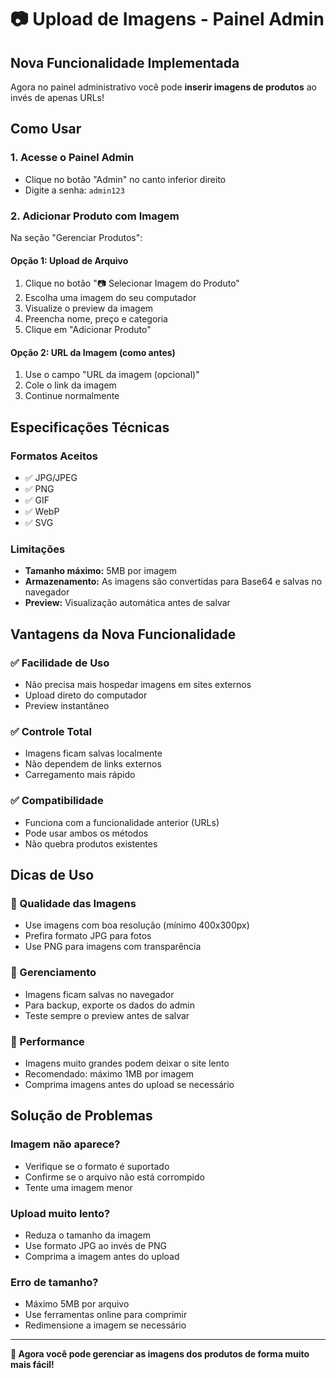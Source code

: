 # 📷 Upload de Imagens - Painel Admin

## Nova Funcionalidade Implementada

Agora no painel administrativo você pode **inserir imagens de produtos** ao invés de apenas URLs!

## Como Usar

### 1. Acesse o Painel Admin
- Clique no botão "Admin" no canto inferior direito
- Digite a senha: `admin123`

### 2. Adicionar Produto com Imagem
Na seção "Gerenciar Produtos":

#### Opção 1: Upload de Arquivo
1. Clique no botão "📷 Selecionar Imagem do Produto"
2. Escolha uma imagem do seu computador
3. Visualize o preview da imagem
4. Preencha nome, preço e categoria
5. Clique em "Adicionar Produto"

#### Opção 2: URL da Imagem (como antes)
1. Use o campo "URL da imagem (opcional)"
2. Cole o link da imagem
3. Continue normalmente

## Especificações Técnicas

### Formatos Aceitos
- ✅ JPG/JPEG
- ✅ PNG
- ✅ GIF
- ✅ WebP
- ✅ SVG

### Limitações
- **Tamanho máximo:** 5MB por imagem
- **Armazenamento:** As imagens são convertidas para Base64 e salvas no navegador
- **Preview:** Visualização automática antes de salvar

## Vantagens da Nova Funcionalidade

### ✅ Facilidade de Uso
- Não precisa mais hospedar imagens em sites externos
- Upload direto do computador
- Preview instantâneo

### ✅ Controle Total
- Imagens ficam salvas localmente
- Não dependem de links externos
- Carregamento mais rápido

### ✅ Compatibilidade
- Funciona com a funcionalidade anterior (URLs)
- Pode usar ambos os métodos
- Não quebra produtos existentes

## Dicas de Uso

### 📸 Qualidade das Imagens
- Use imagens com boa resolução (mínimo 400x300px)
- Prefira formato JPG para fotos
- Use PNG para imagens com transparência

### 💾 Gerenciamento
- Imagens ficam salvas no navegador
- Para backup, exporte os dados do admin
- Teste sempre o preview antes de salvar

### 🚀 Performance
- Imagens muito grandes podem deixar o site lento
- Recomendado: máximo 1MB por imagem
- Comprima imagens antes do upload se necessário

## Solução de Problemas

### Imagem não aparece?
- Verifique se o formato é suportado
- Confirme se o arquivo não está corrompido
- Tente uma imagem menor

### Upload muito lento?
- Reduza o tamanho da imagem
- Use formato JPG ao invés de PNG
- Comprima a imagem antes do upload

### Erro de tamanho?
- Máximo 5MB por arquivo
- Use ferramentas online para comprimir
- Redimensione a imagem se necessário

---

**🎉 Agora você pode gerenciar as imagens dos produtos de forma muito mais fácil!**